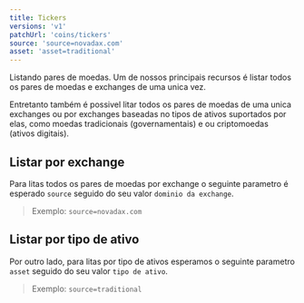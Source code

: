 ```yaml
---
title: Tickers
versions: 'v1'
patchUrl: 'coins/tickers'
source: 'source=novadax.com'
asset: 'asset=traditional'
---
```


Listando pares de moedas. Um de nossos principais recursos é listar todos os pares de moedas e exchanges de uma unica vez.

Entretanto também é possivel litar todos os pares de moedas de uma unica exchanges ou por exchanges baseadas no tipos de ativos suportados por elas, como moedas tradicionais (governamentais) e ou criptomoedas (ativos digitais).

## Listar por exchange

Para litas todos os pares de moedas por exchange o seguinte parametro é esperado `source` seguido do seu valor `dominio da exchange`.

> Exemplo: `source=novadax.com`


## Listar por tipo de ativo

Por outro lado, para litas por tipo de ativos esperamos o seguinte parametro `asset` seguido do seu valor `tipo de ativo`.

> Exemplo: `source=traditional`

